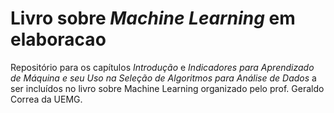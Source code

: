 # Livro sobre *Machine Learning* em elaboracao

Repositório para os capítulos *Introdução* e *Indicadores para Aprendizado de Máquina e seu Uso na Seleção de Algoritmos para Análise de Dados* a ser incluídos no livro sobre Machine Learning organizado pelo prof. Geraldo Correa da UEMG.
